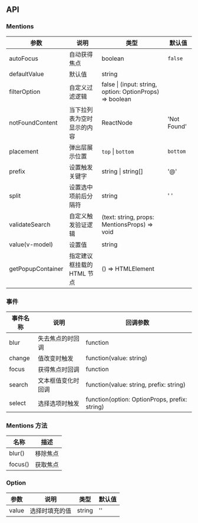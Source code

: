 ## API

### Mentions

| 参数 | 说明 | 类型 | 默认值 |
| --- | --- | --- | --- |
| autoFocus | 自动获得焦点 | boolean | `false` |
| defaultValue | 默认值 | string |  |
| filterOption | 自定义过滤逻辑 | false \| (input: string, option: OptionProps) => boolean |  |
| notFoundContent | 当下拉列表为空时显示的内容 | ReactNode | 'Not Found' |
| placement | 弹出层展示位置 | `top` \| `bottom` | `bottom` |
| prefix | 设置触发关键字 | string \| string[] | '@' |
| split | 设置选中项前后分隔符 | string | ' ' |
| validateSearch | 自定义触发验证逻辑 | (text: string, props: MentionsProps) => void |  |
| value(v-model) | 设置值 | string |  |
| getPopupContainer | 指定建议框挂载的 HTML 节点 | () => HTMLElement |  |

### 事件

| 事件名称 | 说明               | 回调参数                                      |
| -------- | ------------------ | --------------------------------------------- |
| blur     | 失去焦点的时回调   | function                                      |
| change   | 值改变时触发       | function(value: string)                       |
| focus    | 获得焦点时回调     | function                                      |
| search   | 文本框值变化时回调 | function(value: string, prefix: string)       |
| select   | 选择选项时触发     | function(option: OptionProps, prefix: string) |

### Mentions 方法

| 名称    | 描述     |
| ------- | -------- |
| blur()  | 移除焦点 |
| focus() | 获取焦点 |

### Option

| 参数  | 说明           | 类型   | 默认值 |
| ----- | -------------- | ------ | ------ |
| value | 选择时填充的值 | string | ''     |
